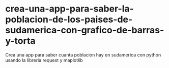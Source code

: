 # crea-una-app-para-saber-la-poblacion-de-los-paises-de-sudamerica-con-grafico-de-barras-y-torta
Crea una app para saber cuanta poblacion hay en sudamerica con python usando la libreria request y maplotlib

